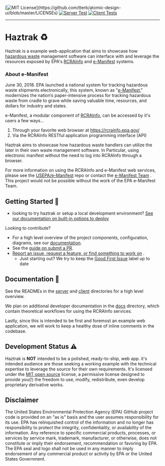 [![MIT License](https://img.shields.io/apm/l/atomic-design-ui.svg?)](https://github.com/tterb/atomic-design-ui/blob/master/LICENSEs)
[![Server Test](https://github.com/USEPA/haztrak/actions/workflows/test_server.yml/badge.svg)](https://github.com/USEPA/haztrak/actions/workflows/test_server.yml)
[![Client Tests](https://github.com/USEPA/haztrak/actions/workflows/test_client.yml/badge.svg)](https://github.com/USEPA/haztrak/actions/workflows/test_client.yml)
___

# Haztrak :recycle:

Haztrak is a example web-application that aims to showcase
how [hazardous waste](https://www.epa.gov/hw) management software can interface with and leverage
the resources exposed by EPA's [RCRAInfo](https://rcrainfo.epa.gov/)
and [e-Manifest](https://github.com/USEPA/e-manifest) systems.

### About e-Manifest

June 30, 2018. EPA launched a national system for tracking hazardous waste shipments electronically,
this system, known as "[e-Manifest](https://www.epa.gov/e-manifest)," modernizes the nation’s
paper-intensive process
for tracking hazardous waste from cradle to grave while saving valuable time, resources, and dollars
for industry and states.

e-Manifest, a modular component of [RCRAInfo](https://rcrainfo.epa.gov/), can be accessed by
it's users a few ways...

1. Through your favorite web browser at https://rcrainfo.epa.gov/
2. Via the RCRAInfo RESTful application programming interface (API)

Haztrak aims to showcase how hazardous waste handlers can utilize the later in their own waste
management software.
In Particular, using electronic manifest without the need to log into RCRAInfo through a browser.

For more information on using the RCRAInfo and e-Manifest web services, please see the
[USEPA/e-Manifest](https://github.com/USEPA/e-manifest) repo or contact the
[e-Manifest Team](https://www.epa.gov/e-manifest/forms/contact-us-about-hazardous-waste-electronic-manifest-system)
.
This project would not be possible without the work of the EPA e-Manifest Team.

## Getting Started :rocket:

- looking to try haztrak or setup a local development
  environment? [See our documentation on built-in options to deploy](docs/README.md#deploying-haztrak)

Looking to contribute?

- For a high level overview of the project components, configuration, diagrams, see
  our [documentation](https://github.com/USEPA/haztrak/tree/main/docs).
- See the [guide on submit a PR](https://github.com/USEPA/haztrak/blob/main/docs/CONTRIBUTING.md).
- [Report an issue, request a feature, or find something to work on](https://github.com/USEPA/haztrak/issues)
  .
    - Just starting out? We try to keep
      the [Good First Issue](https://github.com/USEPA/haztrak/labels/good%20first%20issue) label up
      to date

## Documentation :page_facing_up:

See the READMEs in the [server](server/README.md) and [client](client/README.md) directories for a
high level
overview.

We plan on additional developer documentation in the [docs](./docs) directory, which contain
theoretical workflows for using the RCRAInfo services.

Lastly, since this is intended to be first and foremost an example web application,
we will work to keep a healthy dose of inline comments in the codebase.

## Development Status :warning:

Haztrak is **NOT** intended to be a polished, ready-to-ship, web app. it's intended audience are
those seeking
a working example with the technical expertise to leverage the source for their own requirements.
It's licensed under the [MIT open source](./LICENSE) license, a permissive license designed to
provide you(!)
the freedom to use, modify, redistribute, even develop proprietary derivative works.

## Disclaimer

The United States Environmental Protection Agency (EPA) GitHub project code 
is provided on an "as is" basis and the user assumes responsibility for its 
use. EPA has relinquished control of the information and no longer has 
responsibility to protect the integrity, confidentiality, or availability 
of the information. Any reference to specific commercial products, 
processes, or services by service mark, trademark, manufacturer, or 
otherwise, does not constitute or imply their endorsement, recommendation 
or favoring by EPA. The EPA seal and logo shall not be used in any manner 
to imply endorsement of any commercial product or activity by EPA or
the United States Government.

